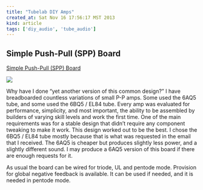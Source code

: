 ```yaml
---
title: "Tubelab DIY Amps"
created_at: Sat Nov 16 17:56:17 MST 2013
kind: article
tags: ['diy_audio', 'tube_audio']
---
```


## Simple Push-Pull (SPP) Board

[Simple Push-Pull (SPP) Board](http://tubelab.com/amps/simple-push-pull-board/)


<img src="/assets/images/BrandNewBoard_b.jpg" >

Why have I done “yet another version of this common design?” I have
breadboarded countless variations of small P-P amps. Some used the 6AQ5
tube, and some used the 6BQ5 / EL84 tube. Every amp was evaluated for
performance, simplicity, and most important, the ability to be assembled
by builders of varying skill levels and work the first time. One of
the main requirements was for a stable design that didn’t require
any component tweaking to make it work. This design worked out to be
the best. I chose the 6BQ5 / EL84 tube mostly because that is what was
requested in the email that I received. The 6AQ5 is cheaper but produces
slightly less power, and a slightly different sound. I may produce a
6AQ5 version of this board if there are enough requests for it.

As usual the board can be wired for triode, UL and pentode mode. Provision
for global negative feedback is available. It can be used if needed,
and it is needed in pentode mode.

